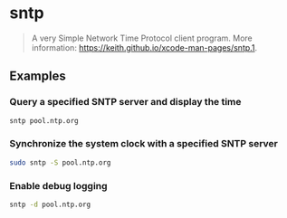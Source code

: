 # sntp

> A very Simple Network Time Protocol client program. More information: <https://keith.github.io/xcode-man-pages/sntp.1>.

## Examples

### Query a specified SNTP server and display the time

```bash
sntp pool.ntp.org
```

### Synchronize the system clock with a specified SNTP server

```bash
sudo sntp -S pool.ntp.org
```

### Enable debug logging

```bash
sntp -d pool.ntp.org
```
